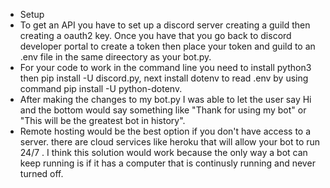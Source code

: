 - Setup 
- To get an API you have to set up a discord server creating a guild then creating a oauth2 key. Once you have that you go back to discord developer portal to create a token then place your token and guild to an .env file in the same direectory as your bot.py. 
- For your code to work in the command line you need to install python3 then pip install -U discord.py, next install dotenv to read .env by using command pip  install -U python-dotenv. 
- After making the changes to my bot.py I was able to let the user say Hi and the bottom would say something like "Thank for using my bot" or "This will be the greatest bot in history". 
- Remote hosting would be the best option if you don't have access to a server. there are cloud services like heroku that will allow your bot to run 24/7 . I think this solution would work because the only way a bot can keep running is if it has a computer that is continusly running and never turned off. 